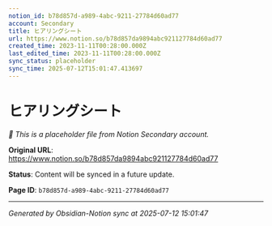 ```yaml
---
notion_id: b78d857d-a989-4abc-9211-27784d60ad77
account: Secondary
title: ヒアリングシート
url: https://www.notion.so/b78d857da9894abc921127784d60ad77
created_time: 2023-11-11T00:28:00.000Z
last_edited_time: 2023-11-11T00:28:00.000Z
sync_status: placeholder
sync_time: 2025-07-12T15:01:47.413697
---
```


# ヒアリングシート

*🔄 This is a placeholder file from Notion Secondary account.*

**Original URL**: https://www.notion.so/b78d857da9894abc921127784d60ad77

**Status**: Content will be synced in a future update.

**Page ID**: `b78d857d-a989-4abc-9211-27784d60ad77`

---

*Generated by Obsidian-Notion sync at 2025-07-12 15:01:47*
